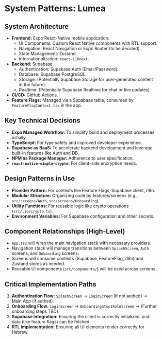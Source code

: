 # System Patterns: Lumea

## System Architecture

*   **Frontend:** Expo React-Native mobile application.
    *   UI Components: Custom React Native components with RTL support.
    *   Navigation: React Navigation or Expo Router (to be decided).
    *   State Management: Zustand.
    *   Internationalization: `react-i18next`.
*   **Backend:** Supabase.
    *   Authentication: Supabase Auth (Email/Password).
    *   Database: Supabase PostgreSQL.
    *   Storage: (Potentially Supabase Storage for user-generated content in the future).
    *   Realtime: (Potentially Supabase Realtime for chat or live updates).
*   **CI/CD:** GitHub Actions.
*   **Feature Flags:** Managed via a Supabase table, consumed by `FeatureFlagContext.tsx` in the app.

## Key Technical Decisions

*   **Expo Managed Workflow:** To simplify build and deployment processes initially.
*   **TypeScript:** For type safety and improved developer experience.
*   **Supabase as BaaS:** To accelerate backend development and leverage built-in features like Auth and DB.
*   **NPM as Package Manager:** Adherence to user specification.
*   **`react-native-simple-crypto`:** For client-side encryption needs.

## Design Patterns in Use

*   **Provider Pattern:** For contexts like Feature Flags, Supabase client, i18n.
*   **Modular Structure:** Organizing code by features/screens (e.g., `src/screens/Auth`, `src/screens/Onboarding`).
*   **Utility Functions:** For reusable logic like crypto operations (`src/lib/crypto.ts`).
*   **Environment Variables:** For Supabase configuration and other secrets.

## Component Relationships (High-Level)

*   `App.tsx` will wrap the main navigation stack with necessary providers.
*   Navigation stack will manage transitions between `SplashScreen`, `Auth` screens, and `Onboarding` screens.
*   Screens will consume contexts (Supabase, FeatureFlag, i18n) and Zustand stores as needed.
*   Reusable UI components (`src/components/`) will be used across screens.

## Critical Implementation Paths

1.  **Authentication Flow:** `SplashScreen` -> `LoginScreen` (if not authed) -> Main App (if authed).
2.  **Onboarding Flow:** `LoginScreen` -> `OnboardingStep1RoleScreen` -> (Further onboarding steps TBD).
3.  **Supabase Integration:** Ensuring the client is correctly initialized, and data (like feature flags) can be fetched.
4.  **RTL Implementation:** Ensuring all UI elements render correctly for Hebrew. 